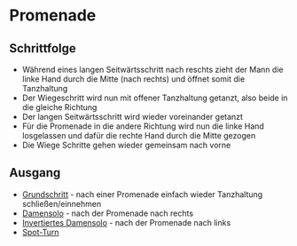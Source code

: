 # Promenade

## Schrittfolge

- Während eines langen Seitwärtsschritt nach reschts zieht der Mann die linke Hand durch die Mitte (nach rechts) und öffnet somit die Tanzhaltung
- Der Wiegeschritt wird nun mit offener Tanzhaltung getanzt, also beide in die gleiche Richtung
- Der langen Seitwärtsschritt wird wieder voreinander getanzt
- Für die Promenade in die andere Richtung wird nun die linke Hand losgelassen und dafür die rechte Hand durch die Mitte gezogen
- Die Wiege Schritte gehen wieder gemeinsam nach vorne

## Ausgang

- [Grundschritt](Grundschritt.md) - nach einer Promenade einfach wieder Tanzhaltung schließen/einnehmen
- [Damensolo](Damensolo.md) - nach der Promenade nach rechts
- [Invertiertes Damensolo](Damensolo.md#invertiertes-damensolo) - nach der Promenade nach links
- [Spot-Turn](Spot-Turn.md)

